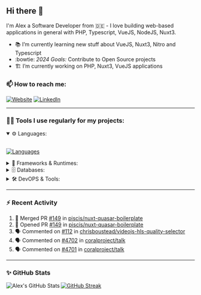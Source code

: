 ## Hi there :wave:

I'm Alex a Software Developer from 🇩🇪 - I love building web-based applications in general with PHP, Typescript, VueJS, NodeJS, Nuxt3.

- :books: I’m currently learning new stuff about VueJS, Nuxt3, Nitro and Typescript
- :bowtie: *2024 Goals:* Contribute to Open Source projects
- :building_construction: I’m currently working on PHP, Nuxt3, VueJS applications

### 📫 How to reach me:

[![Website](https://img.shields.io/website?label=pirsig.net&style=for-the-badge&url=https%3A%2F%2Fpirsig.net)](https://pirsig.net)
[![LinkedIn](https://img.shields.io/badge/LinkedIn-0077B5?style=for-the-badge&logo=linkedin&logoColor=white)](https://linkedin.com/in/alexanderpirsig)

---
### 👨‍💻 Tools I use regularly for my projects:

<details open>
<summary>⚙️ Languages:</summary>
<br>

[![Languages](https://skillicons.dev/icons?i=php,js,ts,sass,css,workers&perline=6)](https://github.com/piscis/)
</details>

<details>
<summary>🤖 Frameworks & Runtimes:</summary>
<br>

[![Frameworks & Runtimes](https://skillicons.dev/icons?i=wordpress,vue,nestjs,nuxtjs,vite,prisma,nodejs,react&perline=6)](https://github.com/piscis/)
</details>


<details>
<summary>🗄️ Databases:</summary>
<br>

[![Databases](https://skillicons.dev/icons?i=mysql,mongodb,redis&perline=6)](https://github.com/piscis/)
</details>

<details>
<summary>🛠️ DevOPS & Tools:</summary>
<br>

[![DevOPS & Tools](https://skillicons.dev/icons?i=bash,docker,git,gitlab,github,cloudflare,vscode&perline=6)](https://github.com/piscis/)
</details>

----

### :zap: Recent Activity

<!--START_SECTION:activity-->
1. 🎉 Merged PR [#149](https://github.com/piscis/nuxt-quasar-boilerplate/pull/149) in [piscis/nuxt-quasar-boilerplate](https://github.com/piscis/nuxt-quasar-boilerplate)
2. 💪 Opened PR [#149](https://github.com/piscis/nuxt-quasar-boilerplate/pull/149) in [piscis/nuxt-quasar-boilerplate](https://github.com/piscis/nuxt-quasar-boilerplate)
3. 🗣 Commented on [#112](https://github.com/chrisboustead/videojs-hls-quality-selector/issues/112#issuecomment-2511869225) in [chrisboustead/videojs-hls-quality-selector](https://github.com/chrisboustead/videojs-hls-quality-selector)
4. 🗣 Commented on [#4702](https://github.com/coralproject/talk/pull/4702#issuecomment-2508068259) in [coralproject/talk](https://github.com/coralproject/talk)
5. 🗣 Commented on [#4701](https://github.com/coralproject/talk/issues/4701#issuecomment-2501544080) in [coralproject/talk](https://github.com/coralproject/talk)
<!--END_SECTION:activity-->

----

### ✨ GitHub Stats
  <img align="left" alt="Alex's GitHub Stats" src="https://github-readme-stats.pirsig.net/?username=piscis&show_icons=true&hide_border=true&count_private=true&show_icons=true" />

[![GitHub Streak](https://github-readme-streak-stats.pirsig.net/?user=piscis&theme=light&card_width=380)](https://github.com/piscis)

[website]: https://pirsig.net
[linkedin]: https://linkedin.com/in/alexanderpirsig
